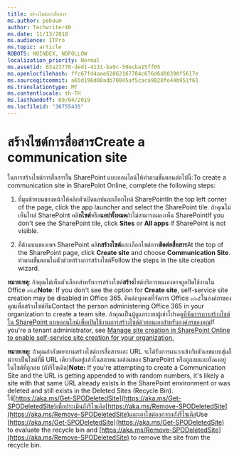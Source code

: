 ```yaml
---
title: สร้างไซต์การสื่อสาร
ms.author: pebaum
author: Techwriter40
ms.date: 11/13/2018
ms.audience: ITPro
ms.topic: article
ROBOTS: NOINDEX, NOFOLLOW
localization_priority: Normal
ms.assetid: 03a23778-ded1-4131-ba9c-59ecba15ff05
ms.openlocfilehash: ffc67fd4aae62862167784c676d6d80390f5617e
ms.sourcegitcommit: a65d196d00adb70045af5caca9828fe44b951f61
ms.translationtype: MT
ms.contentlocale: th-TH
ms.lasthandoff: 09/04/2019
ms.locfileid: "36755435"
---
```

# <a name="create-a-communication-site"></a><span data-ttu-id="0e10d-102">สร้างไซต์การสื่อสาร</span><span class="sxs-lookup"><span data-stu-id="0e10d-102">Create a communication site</span></span>

<span data-ttu-id="0e10d-103">ในการสร้างไซต์การสื่อสารใน SharePoint แบบออนไลน์ให้ทำตามขั้นตอนต่อไปนี้:</span><span class="sxs-lookup"><span data-stu-id="0e10d-103">To create a communication site in SharePoint Online, complete the following steps:</span></span> 
  
1. <span data-ttu-id="0e10d-104">ที่มุมซ้ายบนของหน้าให้คลิกตัวเปิดแอปและเลือกไทล์ SharePoint</span><span class="sxs-lookup"><span data-stu-id="0e10d-104">In the top left corner of the page, click the app launcher and select the SharePoint tile.</span></span> <span data-ttu-id="0e10d-105">ถ้าคุณไม่เห็นไทล์ SharePoint คลิ**กไซต์**หรือ**แอปทั้งหมด**ถ้าไม่สามารถมองเห็น SharePoint</span><span class="sxs-lookup"><span data-stu-id="0e10d-105">If you don't see the SharePoint tile, click **Sites** or **All apps** if SharePoint is not visible.</span></span> 
    
2. <span data-ttu-id="0e10d-106">ที่ด้านบนของเพจ SharePoint คลิ**กสร้างไซต์**และเลือกไซต์การ**ติดต่อสื่อสาร**</span><span class="sxs-lookup"><span data-stu-id="0e10d-106">At the top of the SharePoint page, click **Create site** and choose **Communication Site**.</span></span> <span data-ttu-id="0e10d-107">ทำตามขั้นตอนในตัวช่วยสร้างการสร้างไซต์</span><span class="sxs-lookup"><span data-stu-id="0e10d-107">Follow the steps in the site creation wizard.</span></span> 
    
 <span data-ttu-id="0e10d-108">**หมายเหตุ**: ถ้าคุณไม่เห็นตัวเลือกสำหรับการสร้างไซต์**สร้าง**ไซต์บริการตนเองอาจถูกปิดใช้งานใน Office ๓๖๕</span><span class="sxs-lookup"><span data-stu-id="0e10d-108">**Note**: If you don't see the option for **Create site**, self-service site creation may be disabled in Office 365.</span></span> <span data-ttu-id="0e10d-109">ติดต่อบุคคลที่จัดการ Office ๓๖๕ในองค์กรของคุณเพื่อสร้างไซต์ทีม</span><span class="sxs-lookup"><span data-stu-id="0e10d-109">Contact the person administering Office 365 in your organization to create a team site.</span></span> <span data-ttu-id="0e10d-110">ถ้าคุณเป็นผู้ดูแลระบบผู้เช่าโปรดดู[ที่จัดการการสร้างไซต์ใน SharePoint แบบออนไลน์เพื่อเปิดใช้งานการสร้างไซต์ด้วยตนเองสำหรับองค์กรของคุณ](https://go.microsoft.com/fwlink/?linkid=2018780)</span><span class="sxs-lookup"><span data-stu-id="0e10d-110">If you're a tenant administrator, see [Manage site creation in SharePoint Online to enable self-service site creation for your organization.](https://go.microsoft.com/fwlink/?linkid=2018780)</span></span>
  
 <span data-ttu-id="0e10d-111">**หมายเหตุ:** ถ้าคุณกำลังพยายามสร้างไซต์การสื่อสารและ URL จะได้รับการผนวกเข้ากับตัวเลขแบบสุ่มก็น่าจะเป็นไซต์ที่มี URL เดียวกันอยู่แล้วในสภาพแวดล้อมของ SharePoint หรือถูกลบและยังคงอยู่ในไซต์ที่ถูกลบ (ถังรีไซเคิล)</span><span class="sxs-lookup"><span data-stu-id="0e10d-111">**Note:** If you're attempting to create a Communication Site and the URL is getting appended to with random numbers, it's likely a site with that same URL already exists in the SharePoint environment or was deleted and still exists in the Deleted Sites (Recycle Bin).</span></span> <span data-ttu-id="0e10d-112">ใช้[https://aka.ms/Get-SPODeletedSite](https://aka.ms/Get-SPODeletedSite)เพื่อประเมินถังรีไซเคิล[https://aka.ms/Remove-SPODeletedSite](https://aka.ms/Remove-SPODeletedSite)และเอาไซต์ออกจากถังรีไซเคิล</span><span class="sxs-lookup"><span data-stu-id="0e10d-112">Use [https://aka.ms/Get-SPODeletedSite](https://aka.ms/Get-SPODeletedSite) to evaluate the recycle bin and [https://aka.ms/Remove-SPODeletedSite](https://aka.ms/Remove-SPODeletedSite) to remove the site from the recycle bin.</span></span> 
  

